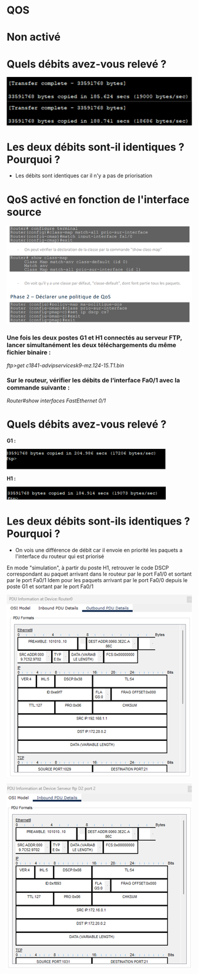 # QOS

# Non activé

# Quels débits avez-vous relevé ?

![alt text](image.png)

# Les deux débits sont-il identiques ? Pourquoi ?

- Les débits sont identiques car il n'y a pas de priorisation

# QoS activé en fonction de l'interface source

 ![alt text](image-5.png)

### Une fois les deux postes G1 et H1 connectés au serveur FTP, lancer simultanément les deux téléchargements du même fichier binaire : 

*ftp>get c1841-advipservicesk9-mz.124-15.T1.bin*

### Sur le routeur, vérifier les débits de l’interface Fa0/1 avec la commande suivante : 

*Router#show interfaces FastEthernet 0/1* 

# Quels débits avez-vous relevé ?

**G1 :**


![alt text](image-1.png)

**H1 :**


![alt text](image-2.png)

# Les deux débits sont-ils identiques ? Pourquoi ? 

- On vois une différence de débit car il envoie en priorité les paquets a l'interface du routeur qui est priorisé

En mode "simulation", à partir du poste H1, retrouver le code DSCP correspondant au paquet arrivant dans le routeur par le port Fa1/0 et sortant par le port Fa0/1 Idem pour les paquets arrivant par le port Fa0/0 depuis le poste G1 et sortant par le port Fa0/1

![alt text](image-4.png)

![alt text](image-3.png)